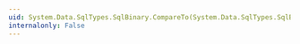 ```yaml
---
uid: System.Data.SqlTypes.SqlBinary.CompareTo(System.Data.SqlTypes.SqlBinary)
internalonly: False
---
```


